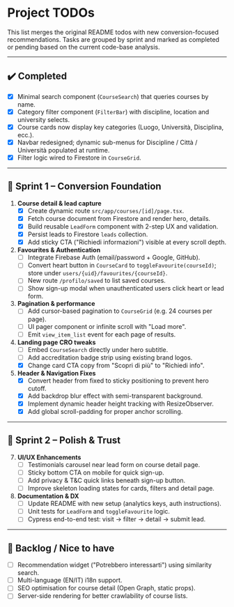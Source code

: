 # Project TODOs

This list merges the original README todos with new conversion-focused recommendations.  Tasks are grouped by sprint and marked as completed or pending based on the current code-base analysis.

---
## ✔️ Completed
- [x] Minimal search component (`CourseSearch`) that queries courses by name.
- [x] Category filter component (`FilterBar`) with discipline, location and university selects.
- [x] Course cards now display key categories (Luogo, Università, Disciplina, ecc.).
- [x] Navbar redesigned; dynamic sub-menus for Discipline / Città / Università populated at runtime.
- [x] Filter logic wired to Firestore in `CourseGrid`.

---
## 🏃 Sprint 1 – Conversion Foundation

1. **Course detail & lead capture**
   - [x] Create dynamic route `src/app/courses/[id]/page.tsx`.
   - [x] Fetch course document from Firestore and render hero, details.
   - [x] Build reusable `LeadForm` component with 2-step UX and validation.
   - [x] Persist leads to Firestore `leads` collection.
   - [x] Add sticky CTA ("Richiedi informazioni") visible at every scroll depth.

2. **Favourites & Authentication**
   - [ ] Integrate Firebase Auth (email/password + Google, GitHub).
   - [ ] Convert heart button in `CourseCard` to `toggleFavourite(courseId)`; store under `users/{uid}/favourites/{courseId}`.
   - [ ] New route `/profilo/saved` to list saved courses.
   - [ ] Show sign-up modal when unauthenticated users click heart or lead form.

3. **Pagination & performance**
   - [ ] Add cursor-based pagination to `CourseGrid` (e.g. 24 courses per page).
   - [ ] UI pager component or infinite scroll with "Load more".
   - [ ] Emit `view_item_list` event for each page of results.

4. **Landing page CRO tweaks**
   - [ ] Embed `CourseSearch` directly under hero subtitle.
   - [ ] Add accreditation badge strip using existing brand logos.
   - [x] Change card CTA copy from "Scopri di più" to "Richiedi info".

5. **Header & Navigation Fixes**
   - [x] Convert header from fixed to sticky positioning to prevent hero cutoff.
   - [x] Add backdrop blur effect with semi-transparent background.
   - [x] Implement dynamic header height tracking with ResizeObserver.
   - [x] Add global scroll-padding for proper anchor scrolling.

---
## 🎨 Sprint 2 – Polish & Trust

7. **UI/UX Enhancements**
   - [ ] Testimonials carousel near lead form on course detail page.
   - [ ] Sticky bottom CTA on mobile for quick sign-up.
   - [ ] Add privacy & T&C quick links beneath sign-up button.
   - [ ] Improve skeleton loading states for cards, filters and detail page.

8. **Documentation & DX**
   - [ ] Update README with new setup (analytics keys, auth instructions).
   - [ ] Unit tests for `LeadForm` and `toggleFavourite` logic.
   - [ ] Cypress end-to-end test: visit → filter → detail → submit lead.

---
## 🌱 Backlog / Nice to have
- [ ] Recommendation widget ("Potrebbero interessarti") using similarity search.
- [ ] Multi-language (EN/IT) i18n support.
- [ ] SEO optimisation for course detail (Open Graph, static props).
- [ ] Server-side rendering for better crawlability of course lists.
